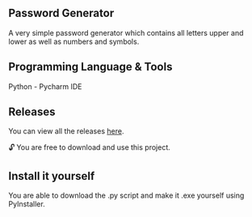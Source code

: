 ## Password Generator
A very simple password generator which contains all letters upper and lower as well as numbers and symbols.

## Programming Language & Tools
Python - Pycharm IDE

## Releases
You can view all the releases <a href="https://github.com/acsn1/passwordGenerator/releases">here</a>.
<p>🔓 You are free to download and use this project.</p>

## Install it yourself
You are able to download the .py script and make it .exe yourself using PyInstaller.
